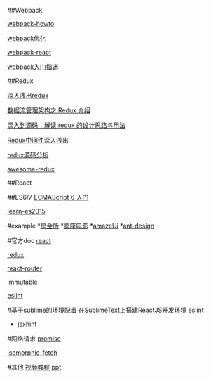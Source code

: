 ##Webpack

[webpack-howto](http://qiutc.me/post/%E5%A6%82%E4%BD%95%E4%BD%BF%E7%94%A8webpack%E2%80%94webpack-howto.html)

[webpack优化](http://www.alloyteam.com/2016/01/webpack-use-optimization/#prettyPhoto)

[webpack-react](https://fakefish.github.io/react-webpack-cookbook/)

[webpack入门指迷](http://segmentfault.com/a/1190000002551952)


##Redux

[深入浅出redux](http://www.w3ctech.com/topic/1561)

[数据流管理架构之 Redux 介绍](http://www.alloyteam.com/2015/09/react-redux/)

[深入到源码：解读 redux 的设计思路与用法](http://div.io/topic/1309?page=1#6170)

[Redux中间件深入浅出](http://blog.kazaff.me/2015/10/09/%5B%E8%AF%91%5DRedux%E4%B8%AD%E9%97%B4%E4%BB%B6%E6%B7%B1%E5%85%A5%E6%B5%85%E5%87%BA/index.html)

[redux源码分析](http://div.io/topic/1530)

[awesome-redux](https://github.com/xgrommx/awesome-redux)

##React


##ES6/7
[ECMAScript 6 入门](http://es6.ruanyifeng.com/#README)

[learn-es2015](https://babeljs.io/docs/learn-es2015/)

#example
 *[房金所](https://fangjs.sina.com.cn/mobile/)
 *[卖座电影](http://m.maizuo.com/v4/)
 *[amazeUi](http://t.amazeui.org/#/docs/tabbar?_k=7ofyqk)
 *[ant-design](http://ant.design/docs/react/introduce)


#官方doc
[react](http://reactjs.cn/react/docs/getting-started.html)

[redux](https://camsong.github.io/redux-in-chinese/index.html)

[react-router](http://react-guide.github.io/react-router-cn/index.html)

[immutable](http://facebook.github.io/immutable-js/docs/#/)

[eslint](http://smocean.github.io/)

#基于sublime的环境配置
[在SublimeText上搭建ReactJS开发环境](https://segmentfault.com/a/1190000003954626)
[eslint](http://smocean.github.io/)

* jsxhint

#网络请求
[promise](https://developer.mozilla.org/zh-CN/docs/Web/JavaScript/Reference/Global_Objects/Promise)

[isomorphic-fetch](https://github.com/matthew-andrews/isomorphic-fetch)

#其他
[视频教程](http://www.laicar.com/Home/Play/49718)
[ppt](http://slides.com/hongleizhu/deck#/)
